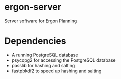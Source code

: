 # ergon-server
Server software for Ergon Planning

# Dependencies

 * A running PostgreSQL database
 * psycopg2 for accessing the PostgreSQL database
 * passlib for hashing and salting
 * fastpbkdf2 to speed up hashing and salting
